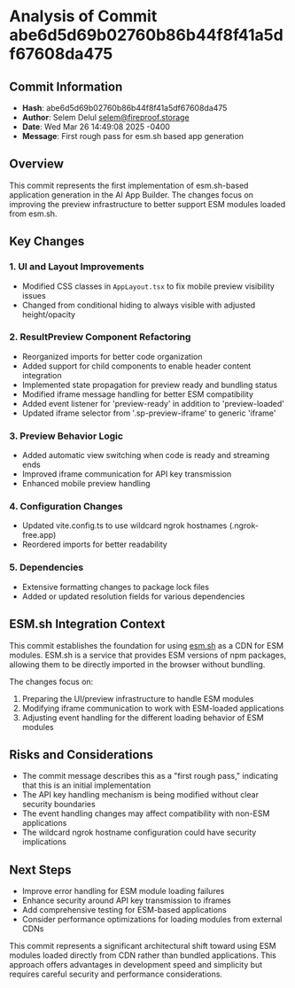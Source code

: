 # Analysis of Commit abe6d5d69b02760b86b44f8f41a5df67608da475

## Commit Information

- **Hash**: abe6d5d69b02760b86b44f8f41a5df67608da475
- **Author**: Selem Delul <selem@fireproof.storage>
- **Date**: Wed Mar 26 14:49:08 2025 -0400
- **Message**: First rough pass for esm.sh based app generation

## Overview

This commit represents the first implementation of esm.sh-based application generation in the AI App Builder. The changes focus on improving the preview infrastructure to better support ESM modules loaded from esm.sh.

## Key Changes

### 1. UI and Layout Improvements

- Modified CSS classes in `AppLayout.tsx` to fix mobile preview visibility issues
- Changed from conditional hiding to always visible with adjusted height/opacity

### 2. ResultPreview Component Refactoring

- Reorganized imports for better code organization
- Added support for child components to enable header content integration
- Implemented state propagation for preview ready and bundling status
- Modified iframe message handling for better ESM compatibility
- Added event listener for 'preview-ready' in addition to 'preview-loaded'
- Updated iframe selector from '.sp-preview-iframe' to generic 'iframe'

### 3. Preview Behavior Logic

- Added automatic view switching when code is ready and streaming ends
- Improved iframe communication for API key transmission
- Enhanced mobile preview handling

### 4. Configuration Changes

- Updated vite.config.ts to use wildcard ngrok hostnames (.ngrok-free.app)
- Reordered imports for better readability

### 5. Dependencies

- Extensive formatting changes to package lock files
- Added or updated resolution fields for various dependencies

## ESM.sh Integration Context

This commit establishes the foundation for using [esm.sh](https://esm.sh/) as a CDN for ESM modules. ESM.sh is a service that provides ESM versions of npm packages, allowing them to be directly imported in the browser without bundling.

The changes focus on:

1. Preparing the UI/preview infrastructure to handle ESM modules
2. Modifying iframe communication to work with ESM-loaded applications
3. Adjusting event handling for the different loading behavior of ESM modules

## Risks and Considerations

- The commit message describes this as a "first rough pass," indicating that this is an initial implementation
- The API key handling mechanism is being modified without clear security boundaries
- The event handling changes may affect compatibility with non-ESM applications
- The wildcard ngrok hostname configuration could have security implications

## Next Steps

- Improve error handling for ESM module loading failures
- Enhance security around API key transmission to iframes
- Add comprehensive testing for ESM-based applications
- Consider performance optimizations for loading modules from external CDNs

This commit represents a significant architectural shift toward using ESM modules loaded directly from CDN rather than bundled applications. This approach offers advantages in development speed and simplicity but requires careful security and performance considerations.
